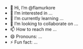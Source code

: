 - 👋 Hi, I’m @flamurkore
- 👀 I’m interested in ...
- 🌱 I’m currently learning ...
- 💞️ I’m looking to collaborate on ...
- 📫 How to reach me ...
- 😄 Pronouns: ...
- ⚡ Fun fact: ...

<!---
flamurkore/flamurkore is a ✨ special ✨ repository because its `README.md` (this file) appears on your GitHub profile.
You can click the Preview link to take a look at your changes.
--->
